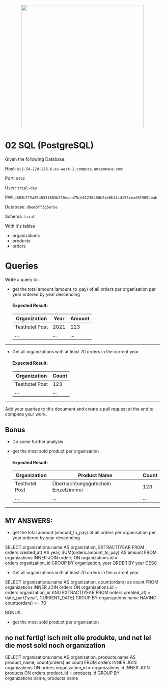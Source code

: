 <p align="center"><a href="https://additive.eu" target="_blank"><img src="https://raw.githubusercontent.com/additive-apps/trial-day/master/logo.png" width="400"></a></p>


# 02 SQL (PostgreSQL)

Given the following Database:

Host: `ec2-54-220-215-8.eu-west-1.compute.amazonaws.com`

Port: `5432`

User: `trial-day`

PW: `p603b779a25b633f683b230ccaa75cb01230460b84e8b14cd155cead03909bbab`

Database: `dbem6ff3g5orbe`

Schema: `trial`

With it's tables

- organizations
- products
- orders

# Queries

Write a query to:

- get the total amount (amount_to_pay) of all orders per organisation per year ordered by year descending

    #### Expected Result:
    | Organization | Year | Amount |
    | ------------ | ---- | ----- |
    | Testhotel Post | 2021 | 123 |
    | ... | ... | ... |
---

- Get all organizations with at least 70 orders in the current year
    #### Expected Result:
  
    | Organization | Count |
    | ------------ | ----- |
    | Testhotel Post | 123 |
    | ... | ... |
---

Add your queries to this document and create a pull request at the end to complete your work.

## Bonus


- Do some further analysis
- get the most sold product per organisation

  #### Expected Result:

  | Organization | Product Name | Count |
  | ------------ | ---- | ----- |
  | Testhotel Post | Übernachtungsgutschein Einzelzimmer | 123 |
  | ... | ... | ... |
---



## MY ANSWERS:

- get the total amount (amount_to_pay) of all orders per organisation per year ordered by year descending

SELECT 
    organizations.name AS organization,
    EXTRACT(YEAR FROM orders.created_at) AS year,
    SUM(orders.amount_to_pay) AS amount
FROM 
    organizations
INNER JOIN orders ON  organizations.id = orders.organization_id
GROUP BY organization, year
ORDER BY year DESC


- Get all organizations with at least 70 orders in the current year

SELECT 
    organizations.name AS organization, 
    count(orders) as count
FROM 
    organizations
INNER JOIN orders ON organizations.id = orders.organization_id
AND EXTRACT(YEAR FROM orders.created_at) = date_part('year', CURRENT_DATE)
GROUP BY organizations.name
HAVING count(orders) >= 70





BONUS:
 - get the most sold product per organisation

## no net fertig! isch mit olle produkte, und net lei die most sold noch organization
SELECT organizations.name AS organization, products.name AS product_name, count(orders) as count
FROM orders
INNER JOIN organizations ON orders.organization_id = organizations.id
INNER JOIN products ON orders.product_id = products.id
GROUP BY organizations.name, products.name






